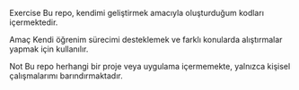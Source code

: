 Exercise
Bu repo, kendimi geliştirmek amacıyla oluşturduğum kodları içermektedir.

Amaç
Kendi öğrenim sürecimi desteklemek ve farklı konularda alıştırmalar yapmak için kullanılır.

Not
Bu repo herhangi bir proje veya uygulama içermemekte, yalnızca kişisel çalışmalarımı barındırmaktadır.